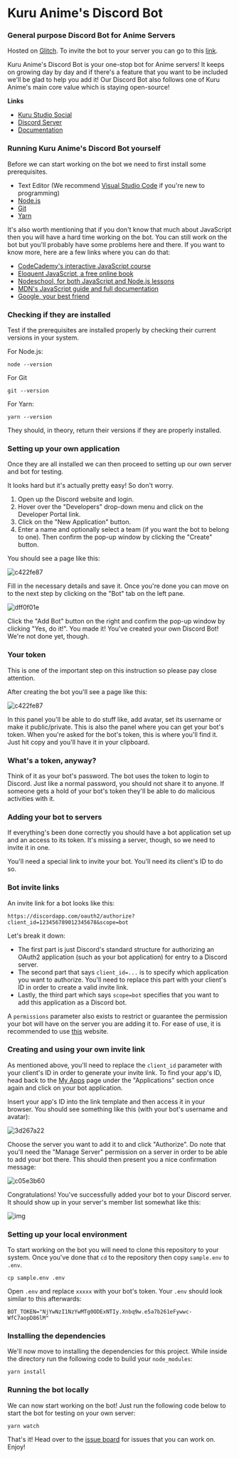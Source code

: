 Kuru Anime's Discord Bot
================

### General purpose Discord Bot for Anime Servers

Hosted on [Glitch](https://glitch.com/). To invite the bot to your server you can go to this [link](https://discord.com/api/oauth2/authorize?client_id=918438656971251732&permissions=545460846583&scope=bot%20applications.commands).

Kuru Anime's Discord Bot is your one-stop bot for Anime servers! It keeps on growing day by day and if there's a feature that you want to be included we'll be glad to help you add it! Our Discord Bot also follows one of Kuru Anime's main core value which is staying open-source!

**Links**
 - [Kuru Studio Social](https://social.kuru.studio/)
 - [Discord Server](http://discord.kuru.studio/)
 - [Documentation](https://contribute.kuru.studio/)

### Running Kuru Anime's Discord Bot yourself

Before we can start working on the bot we need to first install some prerequisites.

- Text Editor (We recommend [Visual Studio Code](https://code.visualstudio.com/Download) if you're new to programming)
- [Node.js](https://nodejs.org/en/)
- [Git](https://git-scm.com/book/en/v2/Getting-Started-Installing-Git)
- [Yarn](https://classic.yarnpkg.com/en/docs/install#mac-stable)

It's also worth mentioning that if you don't know that much about JavaScript then you will have a hard time working on the bot. You can still work on the bot but you'll probably have some problems here and there. If you want to know more, here are a few links where you can do that:

- [CodeCademy's interactive JavaScript course](https://www.codecademy.com/learn/learn-javascript)
- [Eloquent JavaScript, a free online book](http://eloquentjavascript.net/)
- [Nodeschool, for both JavaScript and Node.js lessons](https://nodeschool.io/)
- [MDN's JavaScript guide and full documentation](https://developer.mozilla.org/en-US/docs/Web/JavaScript)
- [Google, your best friend](https://google.com/)

### Checking if they are installed

Test if the prerequisites are installed properly by checking their current versions in your system.

For Node.js:
```
node --version
```

For Git
```
git --version
```

For Yarn:
```
yarn --version
```

They should, in theory, return their versions if they are properly installed.

### Setting up your own application

Once they are all installed we can then proceed to setting up our own server and bot for testing.

It looks hard but it's actually pretty easy! So don't worry.

1. Open up the Discord website and login.
2. Hover over the "Developers" drop-down menu and click on the Developer Portal link.
3. Click on the "New Application" button.
4. Enter a name and optionally select a team (if you want the bot to belong to one). Then confirm the pop-up window by clicking the "Create" button.

You should see a page like this:

![c422fe87](https://discordjs.guide/assets/create-app.ed82aede.png)

Fill in the necessary details and save it. Once you're done you can move on to the next step by clicking on the "Bot" tab on the left pane.

![dff0f01e](https://discordjs.guide/assets/create-bot.44c7ea49.png)

Click the "Add Bot" button on the right and confirm the pop-up window by clicking "Yes, do it!". You made it! You've created your own Discord Bot! We're not done yet, though.

### Your token

This is one of the important step on this instruction so please pay close attention.

After creating the bot you'll see a page like this:

![c422fe87](https://discordjs.guide/assets/created-bot.b809fb6e.png)

In this panel you'll be able to do stuff like, add avatar, set its username or make it public/private. This is also the panel where you can get your bot's token. When you're asked for the bot's token, this is where you'll find it. Just hit copy and you'll have it in your clipboard.

### What's a token, anyway?

Think of it as your bot's password. The bot uses the token to login to Discord. Just like a normal password, you should not share it to anyone. If someone gets a hold of your bot's token they'll be able to do malicious activities with it.

### Adding your bot to servers

If everything's been done correctly you should have a bot application set up and an access to its token. It's missing a server, though, so we need to invite it in one.

You'll need a special link to invite your bot. You'll need its client's ID to do so.

### Bot invite links

An invite link for a bot looks like this:

```
https://discordapp.com/oauth2/authorize?client_id=123456789012345678&scope=bot
```

Let's break it down:

- The first part is just Discord's standard structure for authorizing an OAuth2 application (such as your bot application) for entry to a Discord server.
- The second part that says `client_id=...` is to specify which application you want to authorize. You'll need to replace this part with your client's ID in order to create a valid invite link.
- Lastly, the third part which says `scope=bot` specifies that you want to add this application as a Discord bot.

A `permissions` parameter also exists to restrict or guarantee the permission your bot will have on the server you are adding it to. For ease of use, it is recommended to use [this](https://discordapi.com/permissions.html) website.

### Creating and using your own invite link

As mentioned above, you'll need to replace the `client_id` parameter with your client's ID in order to generate your invite link. To find your app's ID, head back to the [My Apps](https://discordapp.com/developers/applications/me) page under the "Applications" section once again and click on your bot application.

Insert your app's ID into the link template and then access it in your browser. You should see something like this (with your bot's username and avatar):

![3d267a22](https://discordjs.guide/assets/bot-auth-page.e624796f.png)

Choose the server you want to add it to and click "Authorize". Do note that you'll need the "Manage Server" permission on a server in order to be able to add your bot there. This should then present you a nice confirmation message:

![c05e3b60](https://discordjs.guide/assets/bot-authorized.a4595dbe.png)

Congratulations! You've successfully added your bot to your Discord server. It should show up in your server's member list somewhat like this:

![img](https://imgur.com/WjpymWF.png)

### Setting up your local environment

To start working on the bot you will need to clone this repository to your system. Once you've done that `cd` to the repository then copy `sample.env` to `.env`.

```
cp sample.env .env
```

Open `.env` and replace `xxxxx` with your bot's token. Your `.env` should look similar to this afterwards:

```
BOT_TOKEN="NjYwNzI1NzYwMTg0ODExNTIy.Xnbq9w.e5a7b261eFywwc-WfC7aopD86lM"
```

### Installing the dependencies

We'll now move to installing the dependencies for this project. While inside the directory run the following code to build your `node_modules`:

```
yarn install
```

### Running the bot locally

We can now start working on the bot! Just run the following code below to start the bot for testing on your own server:

```
yarn watch
```

That's it! Head over to the [issue board](https://github.com/kuru-studio/kuru-studio-discord-bot/issues) for issues that you can work on. Enjoy!

